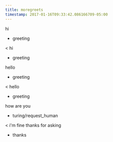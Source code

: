```yaml
---
title: moregreets
timestamp: 2017-01-16T09:33:42.086166709-05:00
---
```


hi
* greeting

< hi
* greeting

hello
* greeting

< hello
* greeting

how are you
* turing/request_human

< i'm fine thanks for asking
* thanks

